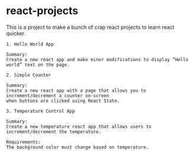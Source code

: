 # react-projects

This is a project to make a bunch of crap react projects to learn react quicker.
```
1. Hello World App

Summary:
Create a new react app and make minor modifications to display “Hello world” text on the page.
```
```
2. Simple Counter

Summary:
Create a new react app with a page that allows you to increment/decrement a counter on-screen 
when buttons are clicked using React State.
```
```
3. Temperature Control App

Summary:
Create a new temperature react app that allows users to increment/decrement the temperature.

Requirements:
The background color must change based on temperature.
```